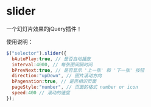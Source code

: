 # slider
一个幻灯片效果的jQuery插件！

使用说明：

```js
$("selector").slider({
  bAutoPlay:true, // 是否自动播放
  interval:4000, // 每张图间隔时间
  bPrevNext:true, // 是否显示 '上一张' 和 '下一张' 按钮
  direction:"upDown", // 图片滚动方向
  bPagenation:true, // 是否相识页面
  pageStyle:"number", // 页面的格式 number or icon
  speed:400 // 滚动的速度
});
```

